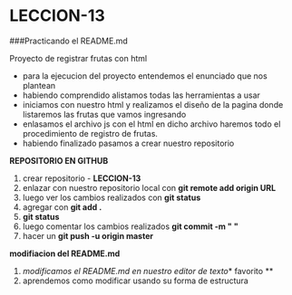 # LECCION-13
###Practicando el README.md

Proyecto de registrar frutas con html

* para la ejecucion del proyecto entendemos el enunciado que nos plantean
* habiendo comprendido alistamos todas las herramientas a usar
* iniciamos con nuestro html y realizamos el diseño de la pagina donde listaremos las frutas que vamos ingresando
* enlasamos el archivo js con el html en dicho archivo haremos todo el procedimiento de registro de frutas.
* habiendo finalizado pasamos a crear nuestro repositorio

**REPOSITORIO EN GITHUB**

1. crear repositorio - **LECCION-13**
2. enlazar con nuestro repositorio local con **git remote add origin URL**
3. luego ver los cambios realizados con **git status**
4. agregar con **git add .**
5. **git status**
6. luego comentar los cambios realizados **git commit -m "  "**
7. hacer un **git push -u origin master**

**modifiacion del README.md**

1. *modificamos el README.md en nuestro editor de texto** favorito **
2. aprendemos como modificar usando su forma de estructura
